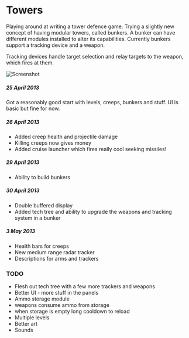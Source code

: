 # Towers

Playing around at writing a tower defence game. Trying a slightly new concept of having modular towers, called bunkers. A bunker can have different modules installed to alter its capabilities. Currently bunkers support a tracking device and a weapon.

Tracking devices handle target selection and relay targets to the weapon, which fires at them.

![Screenshot](https://github.com/qwerky/Towers/raw/master/screenshot.png)

##### 25 April 2013

Got a reasonably good start with levels, creeps, bunkers and stuff. UI is basic but fine for now.

##### 26 April 2013

 - Added creep health and projectile damage
 - Killing creeps now gives money
 - Added cruise launcher which fires really cool seeking missiles!

##### 29 April 2013

 - Ability to build bunkers

##### 30 April 2013

 - Double buffered display
 - Added tech tree and ability to upgrade the weapons and tracking system in a bunker

##### 3 May 2013

 - Health bars for creeps
 - New medium range radar tracker
 - Descriptions for arms and trackers
 
### TODO

 - Flesh out tech tree with a few more trackers and weapons
 - Better UI - more stuff in the panels
 - Ammo storage module
  - weapons consume ammo from storage
  - when storage is empty long cooldown to reload
 - Multiple levels
 - Better art
 - Sounds
